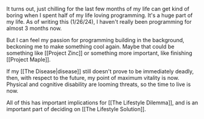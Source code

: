 It turns out, just chilling for the last few months of my life can get kind of boring when I spent half of my life loving programming. It's a huge part of my life. As of writing this (1/26/24), I haven't really been programming for almost 3 months now.

But I can feel my passion for programming building in the background, beckoning me to make something cool again. Maybe that could be something like [[Project Zinc]] or something more important, like finishing [[Project Maple]].

If my [[The Disease|disease]] still doesn't prove to be immediately deadly, then, with respect to the future, my point of maximum vitality is now. Physical and cognitive disability are looming threats, so the time to live is now.

All of this has important implications for [[The Lifestyle Dilemma]], and is an important part of deciding on [[The Lifestyle Solution]].